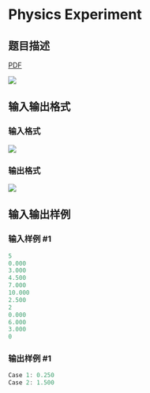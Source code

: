 # Physics Experiment

## 题目描述

[problemUrl]: https://uva.onlinejudge.org/index.php?option=com_onlinejudge&Itemid=8&category=78&page=show_problem&problem=2717

[PDF](https://uva.onlinejudge.org/external/116/p11670.pdf)

![](https://cdn.luogu.com.cn/upload/vjudge_pic/UVA11670/e015ed043787fbd566f37da80044a011655d6527.png)

## 输入输出格式

### 输入格式

![](https://cdn.luogu.com.cn/upload/vjudge_pic/UVA11670/20c805d47a5fb333d72080c7037e1b9a4cfe6c87.png)

### 输出格式

![](https://cdn.luogu.com.cn/upload/vjudge_pic/UVA11670/b525681fd4abb2a8f57598928156f9f3a75c44cd.png)

## 输入输出样例

### 输入样例 #1

```cpp
5
0.000
3.000
4.500
7.000
10.000
2.500
2
0.000
6.000
3.000
0
```


### 输出样例 #1

```cpp
Case 1: 0.250
Case 2: 1.500
```


